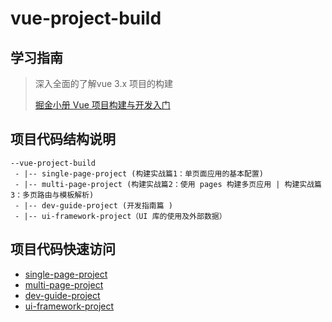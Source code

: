 # vue-project-build

## 学习指南

> 深入全面的了解vue 3.x 项目的构建
>
> [掘金小册 Vue 项目构建与开发入门](https://juejin.im/book/5b23a5aef265da59716fda09)

## 项目代码结构说明

```doc
--vue-project-build
 - |-- single-page-project (构建实战篇1：单页面应用的基本配置)
 - |-- multi-page-project (构建实战篇2：使用 pages 构建多页应用 | 构建实战篇 3：多页路由与模板解析)
 - |-- dev-guide-project (开发指南篇 )
 - |-- ui-framework-project（UI 库的使用及外部数据）
```

## 项目代码快速访问

- [single-page-project](https://github.com/marlonchiu/vue-project-build/tree/master/single-page-project)
- [multi-page-project](https://github.com/marlonchiu/vue-project-build/tree/master/multi-page-project)
- [dev-guide-project](https://github.com/marlonchiu/vue-project-build/tree/master/dev-guide-project)
- [ui-framework-project](https://github.com/marlonchiu/vue-project-build/tree/master/ui-framework-project)